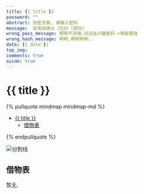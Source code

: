 ```yaml
---
title: {{ title }}
password: ""
abstract: 加密文章, 请输入密码
message:  反爬虫骑士 2333 (密码)
wrong_pass_message: 啊咧不对哦,试试去兴趣爱好->相册里找
wrong_hash_message: 啊咧,啊咧咧咧..
date: {{ date }}
top_img:
comments: true
aside: true
---
```



# {{ title }}

<!--
 * @?: *********************************************************************
 * @Author: Weidows
 * @LastEditors: Weidows
 * @LastEditTime: 2022-04-20 23:12:13
 * @FilePath: \Blog-private\scaffolds\page.md
 * @Description:
 * @!: *********************************************************************
-->

{% pullquote mindmap mindmap-md %}

- [{{ title }}](#-title-)
  - [借物表](#借物表)

{% endpullquote %}

<a>![分割线](https://fastly.jsdelivr.net/gh/Weidows/Images/img/divider.png)</a>

## 借物表

暂无.
